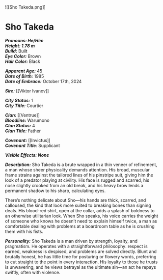 ![[Sho Takeda.png]]
# Sho Takeda

***Pronouns: He/Him***  
***Height: 1.78 m***  
***Build:*** Built  
***Eye Color:*** Brown  
***Hair Color:*** Black  

***Apparent Age:*** 45  
***Date of Birth:*** 1985  
***Date of Embrace:*** October 17th, 2024  

***Sire:*** [[Viktor Ivanov]]  

***City Status:*** 1  
***City Title:*** Courtier  

***Clan:*** [[Ventrue]]  
***Bloodline:*** Warumono  
***Clan Status:*** 4  
***Clan Title:*** Father   

***Covenant:*** [[Invictus]]  
***Covenant Title***: Supplicant  

***Visible Effects: None***

***Description:*** Sho Takeda is a brute wrapped in a thin veneer of refinement, a man whose sheer physicality demands attention. His broad, muscular frame strains against the tailored lines of his pinstripe suit, giving him the look of a predator playing at civility. His face is rugged and scarred, his nose slightly crooked from an old break, and his heavy brow lends a permanent shadow to his sharp, calculating eyes.

There’s nothing delicate about Sho—his hands are thick, scarred, and calloused, the kind that look more suited to breaking bones than signing deals. His blood-red shirt, open at the collar, adds a splash of boldness to an otherwise utilitarian look. When Sho speaks, his voice carries the weight of someone who knows he doesn’t need to explain himself twice, a man as comfortable dealing with problems at a boardroom table as he is crushing them with his fists.

***Personality:*** Sho Takeda is a man driven by strength, loyalty, and pragmatism. He operates with a straightforward philosophy: respect is earned, weakness is despised, and problems are solved directly. Blunt and brutally honest, he has little time for posturing or flowery words, preferring to cut straight to the point in every interaction. His loyalty to those he trusts is unwavering, and he views betrayal as the ultimate sin—an act he repays swiftly, often with violence.